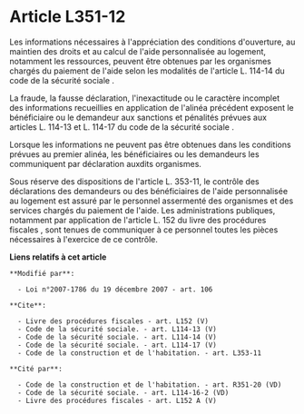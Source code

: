 # Article L351-12

Les informations nécessaires à l'appréciation des conditions d'ouverture, au maintien des droits et au calcul de l'aide
personnalisée au logement, notamment les ressources, peuvent être obtenues par les organismes chargés du paiement de l'aide
selon les modalités de 
l'article L. 114-14 du code de la sécurité sociale
. 

La fraude, la fausse déclaration, l'inexactitude ou le caractère incomplet des informations recueillies en application de
l'alinéa précédent exposent le bénéficiaire ou le demandeur aux sanctions et pénalités prévues aux articles L. 114-13 et L.
114-17 du code de la sécurité sociale
. 

Lorsque les informations ne peuvent pas être obtenues dans les conditions prévues au premier alinéa, les bénéficiaires ou les
demandeurs les communiquent par déclaration auxdits organismes. 

Sous réserve des dispositions de l'article L. 353-11, le contrôle des déclarations des demandeurs ou des bénéficiaires de
l'aide personnalisée au logement est assuré par le personnel assermenté des organismes et des services chargés du paiement de
l'aide. Les administrations publiques, notamment par application de l'article L. 152 du livre des procédures fiscales , sont
tenues de communiquer à ce personnel toutes les pièces nécessaires à l'exercice de ce contrôle.

**Liens relatifs à cet article**

	**Modifié par**:

	  - Loi n°2007-1786 du 19 décembre 2007 - art. 106

	**Cite**:

	  - Livre des procédures fiscales - art. L152 (V)
	  - Code de la sécurité sociale. - art. L114-13 (V)
	  - Code de la sécurité sociale. - art. L114-14 (V)
	  - Code de la sécurité sociale. - art. L114-17 (V)
	  - Code de la construction et de l'habitation. - art. L353-11

	**Cité par**:

	  - Code de la construction et de l'habitation. - art. R351-20 (VD)
	  - Code de la sécurité sociale. - art. L114-16-2 (VD)
	  - Livre des procédures fiscales - art. L152 A (V)
